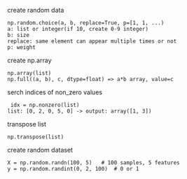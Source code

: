 create random data
```
np.random.choice(a, b, replace=True, p=[1, 1, ...)
a: list or integer(if 10, create 0-9 integer)
b: size
replace: same element can appear multiple times or not
p: weight
```

create np.array
```
np.array(list)
np.full((a, b), c, dtype=float) => a*b array, value=c
```

serch indices of non_zero values
```
 idx = np.nonzero(list)
list: [0, 2, 0, 5, 0] -> output: array([1, 3])
```

transpose list
```
np.transpose(list)
```
 
create random dataset
```
X = np.random.randn(100, 5)   # 100 samples, 5 features
y = np.random.randint(0, 2, 100)  # 0 or 1
```

